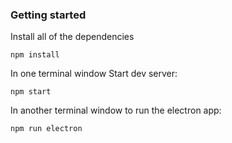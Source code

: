 ### Getting started

Install all of the dependencies

`npm install`

In one terminal window Start dev server:

`npm start`

In another terminal window to run the electron app:

`npm run electron`
